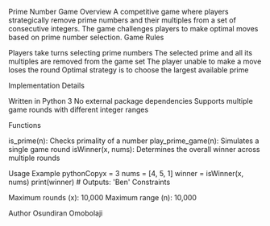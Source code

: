 Prime Number Game
Overview
A competitive game where players strategically remove prime numbers and their multiples from a set of consecutive integers. The game challenges players to make optimal moves based on prime number selection.
Game Rules

Players take turns selecting prime numbers
The selected prime and all its multiples are removed from the game set
The player unable to make a move loses the round
Optimal strategy is to choose the largest available prime

Implementation Details

Written in Python 3
No external package dependencies
Supports multiple game rounds with different integer ranges

Functions

is_prime(n): Checks primality of a number
play_prime_game(n): Simulates a single game round
isWinner(x, nums): Determines the overall winner across multiple rounds

Usage Example
pythonCopyx = 3
nums = [4, 5, 1]
winner = isWinner(x, nums)
print(winner)  # Outputs: 'Ben'
Constraints

Maximum rounds (x): 10,000
Maximum range (n): 10,000

Author
Osundiran Omobolaji
